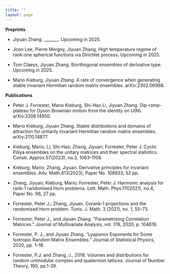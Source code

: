 ```yaml
---
title: ""
layout: page
---
```


**Preprints**

- Jiyuan Zhang. _______. Upcoming in 2025.

- Joon Lee, Pierre Mergny, Jiyuan Zhang. High temperature regime of rank-one spherical functions via Dirichlet process. Upcoming in 2025.

- Tom Claeys, Jiyuan Zhang. Biorthogonal ensembles of derivative type. Upcoming in 2025.
 
- Mario Kieburg, Jiyuan Zhang. A rate of convergence when generating stable invariant Hermitian random matrix ensembles. arXiv:2302.06968.  

**Publications**

[comment]: # (- Zhang, J. 2021 Decompositions, Invariances and Harmonic Analysis in Random Matrix Theory. PhD thesis. University of Melbourne.)

- Peter J. Forrester, Mario Kieburg, Shi-Hao Li, Jiyuan Zhang. Dip-ramp-plateau for Dyson Brownian motion from the identity on U(N). arXiv:2206.14950.

- Mario Kieburg, Jiyuan Zhang. Stable distributions and domains of attraction for unitarily invariant Hermitian random matrix ensembles. arXiv:2110.14877.

- Kieburg, Mario; Li, Shi-Hao; Zhang, Jiyuan; Forrester, Peter J. Cyclic Pólya ensembles on the unitary matrices and their spectral statistics. Constr. Approx.57(2023), no.3, 1063–1108.

- Kieburg, Mario; Zhang, Jiyuan. Derivative principles for invariant ensembles. Adv. Math.413(2023), Paper No. 108833, 52 pp.

- Zhang, Jiyuan; Kieburg, Mario; Forrester, Peter J. Harmonic analysis for rank-1 randomised Horn problems. Lett. Math. Phys.111(2021), no.4, Paper No. 98, 27 pp.

- Forrester, Peter J.; Zhang, Jiyuan. Corank-1 projections and the randomised Horn problem. Tunis. J. Math. 3 (2021), no. 1, 55–73.

- Forrester, Peter J., and Jiyuan Zhang. “Parametrising Correlation Matrices.” Journal of Multivariate Analysis, vol. 178, 2020, p. 104619.

- Forrester, P. J., and Jiyuan Zhang. “Lyapunov Exponents for Some Isotropic Random Matrix Ensembles.” Journal of Statistical Physics, 2020, pp. 1–18.

- Forrester, P.J. and Zhang, J., 2018. Volumes and distributions for random unimodular complex and quaternion lattices. Journal of Number Theory, 190, pp.1-39.

[comment]: # (- Zhang, J., 2017. Two-dimensional random unimodular complex and quaternion lattices. Master's thesis. University of Melbourne.)
